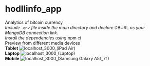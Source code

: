 # hodllinfo_app
Analytics of bitcoin currency
<br/>
*Include* `.env` *file inside the main directory and declare* DBURL *as your MongoDB connection link.*
<br/>
*Install the dependencies using* npm ci
<br/>
Preview from different media devices
<br />
**Tablet**
![localhost_3000_(iPad Air)](https://github.com/harshrajhrj/hodllinfo_app/assets/65942427/c64bbab5-8922-4daf-9aad-a4ec673c926b)
<br />
**Laptop**
![localhost_3000_(Laptop)](https://github.com/harshrajhrj/hodllinfo_app/assets/65942427/10dec26a-d55d-4b6c-b61a-57b769a59b05)
<br />
**Mobile**
![localhost_3000_(Samsung Galaxy A51_71)](https://github.com/harshrajhrj/hodllinfo_app/assets/65942427/7fac735a-ac02-4d67-bfcc-b4c830b4e6b5)
